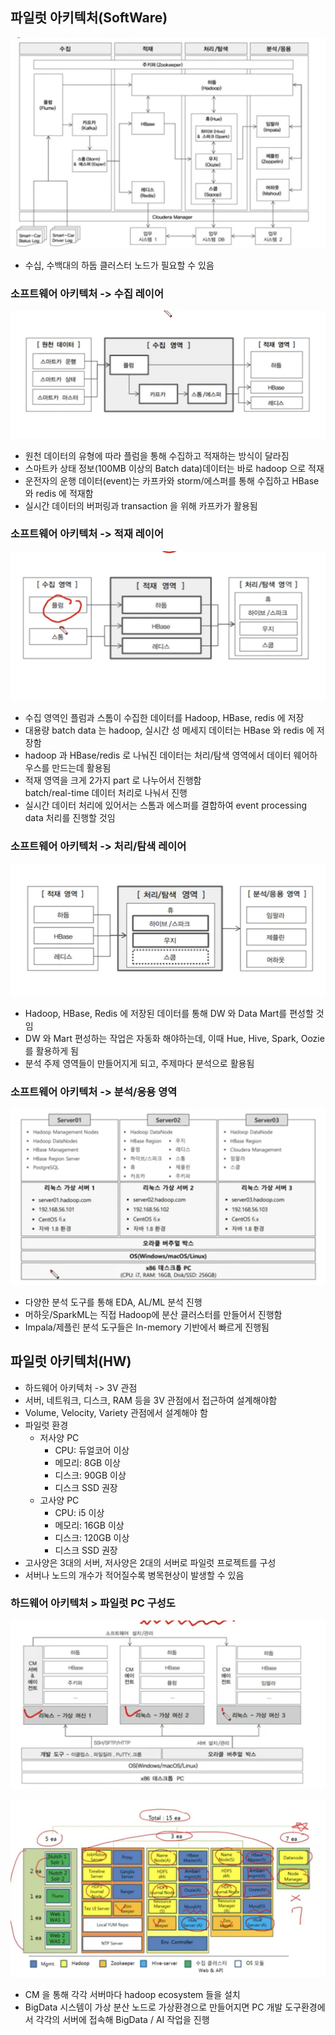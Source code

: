 ## 파일럿 아키텍처(SoftWare)
![img](https://github.com/koni114/smart-car/blob/master/img/smart_car_3.png)

- 수십, 수백대의 하둡 클러스터 노드가 필요할 수 있음

### 소프트웨어 아키텍처 -> 수집 레이어

![img](https://github.com/koni114/smart-car/blob/master/img/smart_car_4.png)

- 원천 데이터의 유형에 따라 플럼을 통해 수집하고 적재하는 방식이 달라짐
- 스마트카 상태 정보(100MB 이상의 Batch data)데이터는 바로 hadoop 으로 적재
- 운전자의 운행 데이터(event)는 카프카와 storm/에스퍼를 통해 수집하고 HBase와 redis 에 적재함
- 실시간 데이터의 버퍼링과 transaction 을 위해 카프카가 활용됨

### 소프트웨어 아키텍처 -> 적재 레이어

![img](https://github.com/koni114/smart-car/blob/master/img/smart_car_5.png)

- 수집 영역인 플럼과 스톰이 수집한 데이터를 Hadoop, HBase, redis 에 저장
- 대용량 batch data 는 hadoop, 실시간 성 메세지 데이터는 HBase 와 redis 에 저장함
- hadoop 과 HBase/redis 로 나눠진 데이터는 처리/탐색 영역에서 데이터 웨어하우스를 만드는데 활용됨
- 적재 영역을 크게 2가지 part 로 나누어서 진행함  
  batch/real-time 데이터 처리로 나눠서 진행
- 실시간 데이터 처리에 있어서는 스톰과 에스퍼를 결합하여 event processing data 처리를 진행할 것임

### 소프트웨어 아키텍처 -> 처리/탐색 레이어

![img](https://github.com/koni114/smart-car/blob/master/img/smart_car_6.png)

- Hadoop, HBase, Redis 에 저장된 데이터를 통해 DW 와 Data Mart를 편성할 것임
- DW 와 Mart 편성하는 작업은 자동화 해야하는데, 이때 Hue, Hive, Spark, Oozie 를 활용하게 됨
- 분석 주제 영역들이 만들어지게 되고, 주제마다 분석으로 활용됨

### 소프트웨어 아키텍처 -> 분석/응용 영역
![img](https://github.com/koni114/smart-car/blob/master/img/smart_car_7.png)

- 다양한 분석 도구를 통해 EDA, AL/ML 분석 진행
- 머하웃/SparkML는 직접 Hadoop에 분산 클러스터를 만들어서 진행함
- Impala/제플린 분석 도구들은 In-memory 기반에서 빠르게 진행됨

## 파일럿 아키텍처(HW)
- 하드웨어 아키텍처 -> 3V 관점
- 서버, 네트워크, 디스크, RAM 등을 3V 관점에서 접근하여 설계해야함
- Volume, Velocity, Variety 관점에서 설계해야 함
- 파일럿 환경
  - 저사양 PC
    - CPU: 듀얼코어 이상
    - 메모리: 8GB 이상
    - 디스크: 90GB 이상
    - 디스크 SSD 권장 
  - 고사양 PC
    - CPU: i5 이상   
    - 메모리: 16GB 이상
    - 디스크: 120GB 이상
    - 디스크 SSD 권장
- 고사양은 3대의 서버, 저사양은 2대의 서버로 파일럿 프로젝트를 구성
- 서버나 노드의 개수가 적어질수록 병목현상이 발생할 수 있음


### 하드웨어 아키텍처 > 파일럿 PC 구성도
![img](https://github.com/koni114/smart-car/blob/master/img/smart_car_8.png)

![img](https://github.com/koni114/smart-car/blob/master/img/smart_car_9.png)
- CM 을 통해 각각 서버마다 hadoop ecosystem 들을 설치
- BigData 시스템이 가상 분산 노드로 가상환경으로 만들어지면 PC 개발 도구환경에서 각각의 서버에 접속해 BigData / AI 작업을 진행